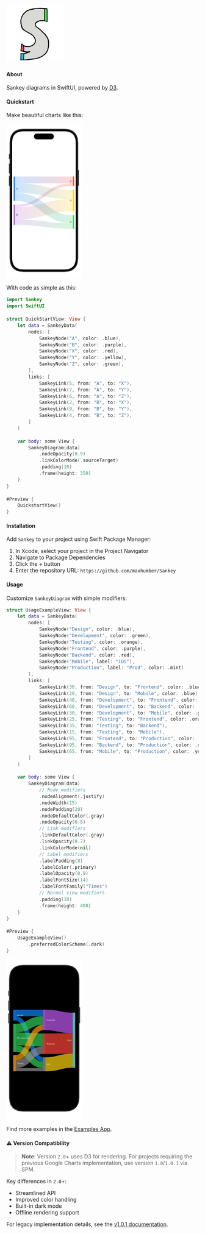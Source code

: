 <img src="Images/logo.png" width="150px" alt="logo"/>

#### About

Sankey diagrams in SwiftUI, powered by [D3](https://github.com/d3/d3-sankey).

#### Quickstart

Make beautiful charts like this:

<img src="Images/quick.png" width="200px" alt="quick"/>

With code as simple as this:

```swift
import Sankey
import SwiftUI

struct QuickStartView: View {
    let data = SankeyData(
        nodes: [
            SankeyNode("A", color: .blue),
            SankeyNode("B", color: .purple),
            SankeyNode("X", color: .red),
            SankeyNode("Y", color: .yellow),
            SankeyNode("Z", color: .green),
        ],
        links: [
            SankeyLink(5, from: "A", to: "X"),
            SankeyLink(7, from: "A", to: "Y"),
            SankeyLink(6, from: "A", to: "Z"),
            SankeyLink(2, from: "B", to: "X"),
            SankeyLink(9, from: "B", to: "Y"),
            SankeyLink(4, from: "B", to: "Z"),
        ]
    )
    
    var body: some View {
        SankeyDiagram(data)
            .nodeOpacity(0.9)
            .linkColorMode(.sourceTarget)
            .padding(10)
            .frame(height: 350)
    }
}

#Preview {
    QuickstartView()
}
```

#### Installation

Add `Sankey` to your project using Swift Package Manager:

1. In Xcode, select your project in the Project Navigator
2. Navigate to Package Dependencies
3. Click the + button
4. Enter the repository URL: `https://github.com/maxhumber/Sankey`

#### Usage

Customize `SankeyDiagram` with simple modifiers:

```swift
struct UsageExampleView: View {
    let data = SankeyData(
        nodes: [
            SankeyNode("Design", color: .blue),
            SankeyNode("Development", color: .green),
            SankeyNode("Testing", color: .orange),
            SankeyNode("Frontend", color: .purple),
            SankeyNode("Backend", color: .red),
            SankeyNode("Mobile", label: "iOS"),
            SankeyNode("Production", label: "Prod", color: .mint)
        ],
        links: [
            SankeyLink(30, from: "Design", to: "Frontend", color: .blue),
            SankeyLink(20, from: "Design", to: "Mobile", color: .blue),
            SankeyLink(40, from: "Development", to: "Frontend", color: .green),
            SankeyLink(60, from: "Development", to: "Backend", color: .green),
            SankeyLink(30, from: "Development", to: "Mobile", color: .green),
            SankeyLink(25, from: "Testing", to: "Frontend", color: .orange),
            SankeyLink(35, from: "Testing", to: "Backend"),
            SankeyLink(15, from: "Testing", to: "Mobile"),
            SankeyLink(95, from: "Frontend", to: "Production", color: .purple),
            SankeyLink(95, from: "Backend", to: "Production", color: .red),
            SankeyLink(65, from: "Mobile", to: "Production", color: .yellow)
        ]
    )
    
    var body: some View {
        SankeyDiagram(data)
            // Node modifiers
            .nodeAlignment(.justify)
            .nodeWidth(15)
            .nodePadding(20)
            .nodeDefaultColor(.gray)
            .nodeOpacity(0.8)
            // Link modifiers
            .linkDefaultColor(.gray)
            .linkOpacity(0.7)
            .linkColorMode(nil)
            // Label modifiers
            .labelPadding(8)
            .labelColor(.primary)
            .labelOpacity(0.9)
            .labelFontSize(14)
            .labelFontFamily("Times")
            // Normal view modifiers
            .padding(10)
            .frame(height: 400)
    }
}

#Preview {
    UsageExampleView()
        .preferredColorScheme(.dark)
}
```

<img src="Images/usage.png" alt="usage" width="200px"/>

Find more examples in the [Examples App](Examples/Examples/ExamplesApp.swift).

#### ⚠️ Version Compatibility

> **Note**: Version `2.0`+ uses D3 for rendering. For projects requiring the previous Google Charts implementation, use version `1.0`/`1.0.1` via SPM.

Key differences in `2.0`+:
- Streamlined API
- Improved color handling
- Built-in dark mode
- Offline rendering support

For legacy implementation details, see the [v1.0.1 documentation](https://github.com/maxhumber/Sankey/blob/1.0.1/README.md#quickstart).
